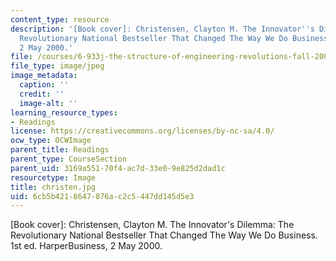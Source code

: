 ```yaml
---
content_type: resource
description: '[Book cover]: Christensen, Clayton M. The Innovator''s Dilemma: The
  Revolutionary National Bestseller That Changed The Way We Do Business. 1st ed. HarperBusiness,
  2 May 2000.'
file: /courses/6-933j-the-structure-of-engineering-revolutions-fall-2001/6cb5b4218647876ac2c5447dd145d5e3_christen.jpg
file_type: image/jpeg
image_metadata:
  caption: ''
  credit: ''
  image-alt: ''
learning_resource_types:
- Readings
license: https://creativecommons.org/licenses/by-nc-sa/4.0/
ocw_type: OCWImage
parent_title: Readings
parent_type: CourseSection
parent_uid: 3169a551-70f4-ac7d-33e0-9e825d2dad1c
resourcetype: Image
title: christen.jpg
uid: 6cb5b421-8647-876a-c2c5-447dd145d5e3
---
```

[Book cover]: Christensen, Clayton M. The Innovator's Dilemma: The Revolutionary National Bestseller That Changed The Way We Do Business. 1st ed. HarperBusiness, 2 May 2000.